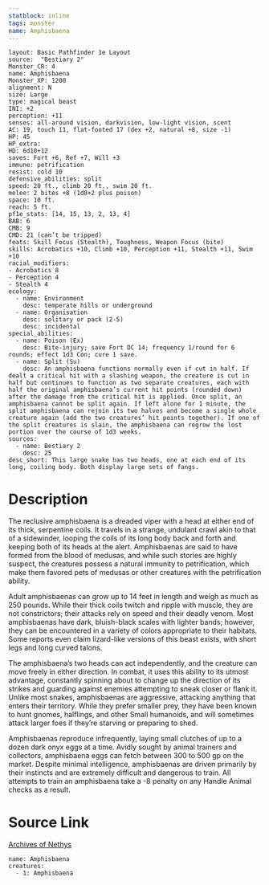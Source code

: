 ```yaml
---
statblock: inline
tags: monster
name: Amphisbaena
---
```

```statblock
layout: Basic Pathfinder 1e Layout
source:  "Bestiary 2"
Monster_CR: 4
name: Amphisbaena
Monster_XP: 1200
alignment: N
size: Large
type: magical beast
INI: +2
perception: +11
senses: all-around vision, darkvision, low-light vision, scent
AC: 19, touch 11, flat-footed 17 (dex +2, natural +8, size -1)
HP: 45
HP_extra: 
HD: 6d10+12
saves: Fort +6, Ref +7, Will +3
immune: petrification
resist: cold 10
defensive_abilities: split
speed: 20 ft., climb 20 ft., swim 20 ft.
melee: 2 bites +8 (1d8+2 plus poison)
space: 10 ft.
reach: 5 ft.
pf1e_stats: [14, 15, 13, 2, 13, 4]
BAB: 6
CMB: 9
CMD: 21 (can’t be tripped)
feats: Skill Focus (Stealth), Toughness, Weapon Focus (bite)
skills: Acrobatics +10, Climb +10, Perception +11, Stealth +11, Swim +10
racial_modifiers:
- Acrobatics 8
- Perception 4
- Stealth 4
ecology:
  - name: Environment
    desc: temperate hills or underground
  - name: Organisation
    desc: solitary or pack (2-5)
    desc: incidental
special_abilities:
  - name: Poison (Ex)
    desc: Bite-injury; save Fort DC 14; frequency 1/round for 6 rounds; effect 1d3 Con; cure 1 save.
  - name: Split (Su)
    desc: An amphisbaena functions normally even if cut in half. If dealt a critical hit with a slashing weapon, the creature is cut in half but continues to function as two separate creatures, each with half the original amphisbaena’s current hit points (rounded down) after the damage from the critical hit is applied. Once split, an amphisbaena cannot be split again. If left alone for 1 minute, the split amphisbaena can rejoin its two halves and become a single whole creature again (add the two creatures’ hit points together). If one of the split creatures is slain, the amphisbaena can regrow the lost portion over the course of 1d3 weeks.
sources:
  - name: Bestiary 2
    desc: 25
desc_short: This large snake has two heads, one at each end of its long, coiling body. Both display large sets of fangs. 
```
# Description
The reclusive amphisbaena is a dreaded viper with a head at either end of its thick, serpentine coils. It travels in a strange, undulant crawl akin to that of a sidewinder, looping the coils of its long body back and forth and keeping both of its heads at the alert. Amphisbaenas are said to have formed from the blood of medusas, and while such stories are highly suspect, the creatures possess a natural immunity to petrification, which make them favored pets of medusas or other creatures with the petrification ability. 

Adult amphisbaenas can grow up to 14 feet in length and weigh as much as 250 pounds. While their thick coils twitch and ripple with muscle, they are not constrictors; their attacks rely on speed and their deadly venom. Most amphisbaenas have dark, bluish-black scales with lighter bands; however, they can be encountered in a variety of colors appropriate to their habitats. Some reports even claim lizard-like versions of this beast exists, with short legs and long curved talons. 

The amphisbaena’s two heads can act independently, and the creature can move freely in either direction. In combat, it uses this ability to its utmost advantage, constantly spinning about to change up the direction of its strikes and guarding against enemies attempting to sneak closer or flank it. Unlike most snakes, amphisbaenas are aggressive, attacking anything that enters their territory. While they prefer smaller prey, they have been known to hunt gnomes, halflings, and other Small humanoids, and will sometimes attack larger foes if they’re starving or preparing to shed. 

Amphisbaenas reproduce infrequently, laying small clutches of up to a dozen dark onyx eggs at a time. Avidly sought by animal trainers and collectors, amphisbaena eggs can fetch between 300 to 500 gp on the market. Despite minimal intelligence, amphisbaenas are driven primarily by their instincts and are extremely difficult and dangerous to train. All attempts to train an amphisbaena take a -8 penalty on any Handle Animal checks as a result.
# Source Link
[Archives of Nethys](https://aonprd.com/MonsterDisplay.aspx?ItemName=Amphisbaena)
```encounter-table
name: Amphisbaena
creatures:
  - 1: Amphisbaena
```
